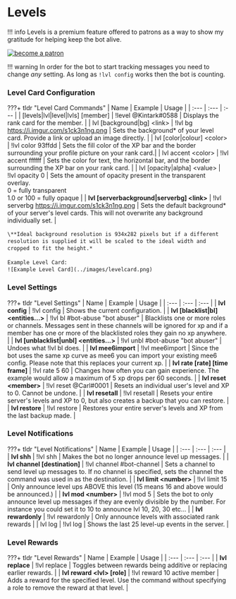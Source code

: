 # Levels

!!! info 
    Levels is a premium feature offered to patrons as a way to show my gratitude for helping keep the bot alive.

[![become a patron](https://c5.patreon.com/external/logo/become_a_patron_button.png)](https://www.patreon.com/bePatron?u=11251319)

!!! warning
    In order for the bot to start tracking messages you need to change *any* setting. As long as `!lvl config` works then the bot is counting.

### Level Card Configuration

???+ tldr "Level Card Commands"
	| Name | Example | Usage |
	| :--- | :--- | :--- |
	| [levels\|lvl\|level\|lvls] [member] | !level @Kintark#0588 | Displays the rank card for the member. |
	| lvl [background\|bg] &lt;link&gt; | !lvl bg https://i.imgur.com/s1ck3n1ng.png | Sets the background\* of your level card. Provide a link or upload an image directly. |
	| lvl [color\|colour] &lt;color&gt; | !lvl color 93ffdd | Sets the fill color of the XP bar and the border surrounding your profile picture on your rank card.|
	| lvl accent &lt;color&gt; | !lvl accent ffffff | Sets the color for text, the horizontal bar, and the border surrounding the XP bar on your rank card. |
	| lvl [opacity\|alpha] &lt;value&gt; | !lvl opacity 0 | Sets the amount of opacity present in the transparent overlay.<br>0 = fully transparent<br>1.0 or 100 = fully opaque |
	| **lvl [serverbackground\|serverbg] &lt;link&gt;** | !lvl serverbg https://i.imgur.com/s1ck3n1ng.png | Sets the default background\* of your server's level cards. This will not overwrite any background individually set. |

	\**Ideal background resolution is 934x282 pixels but if a different resolution is supplied it will be scaled to the ideal width and cropped to fit the height.*

	Example Level Card:
	![Example Level Card](../images/levelcard.png)

### Level Settings

???+ tldr "Level Settings"
	| Name | Example | Usage |
	| :--- | :--- | :--- |
	| **lvl config** | !lvl config | Shows the current configuration.  |
	| **lvl [blacklist\|bl] &lt;entities...&gt;** | !lvl bl #bot-abuse "bot abuser" | Blacklists one or more roles or channels. Messages sent in these channels will be ignored for xp and if a member has one or more of the blacklisted roles they gain no xp anywhere. |
	| **lvl [unblacklist\|unbl] &lt;entities...&gt;** | !lvl unbl #bot-abuse "bot abuser" | Undoes what !lvl bl does. |
	| **lvl mee6import** | !lvl mee6import | Since the bot uses the same xp curve as mee6 you can import your existing mee6 config. Please note that this replaces your current xp. |
	| **lvl rate [rate] [time frame]** | !lvl rate 5 60 | Changes how often you can gain experience. The example would allow a maximum of 5 xp drops per 60 seconds. |
	| **lvl reset &lt;member&gt;** | !lvl reset @Carl#0001 | Resets an individual user's level and XP to 0. Cannot be undone. |
	| **lvl resetall** | !lvl resetall | Resets your entire server's levels and XP to 0, but also creates a backup that you can restore. |
	| **lvl restore** | !lvl restore | Restores your entire server's levels and XP from the last backup made. |


### Level Notifications

???+ tldr "Level Notifications"
	| Name | Example | Usage |
	| :--- | :--- | :--- |
	| **lvl shh** | !lvl shh | Makes the bot no longer announce level up messages.  |
	| **lvl channel [destination]** | !lvl channel #bot-channel | Sets a channel to send level up messages to. If no channel is specified, sets the channel the command was used in as the destination. |
	| **lvl limit &lt;number&gt;** | !lvl limit 15 | Only announce level ups ABOVE this level (15 means 16 and above would be announced.) |
	| **lvl mod &lt;number&gt;** | !lvl mod 5 | Sets the bot to only announce level up messages if they are evenly divisible by the number. For instance you could set it to 10 to announce lvl 10, 20, 30 etc... |
	| **lvl rewardonly** | !lvl rewardonly | Only announce levels with associated rank rewards |
	| lvl log | !lvl log | Shows the last 25 level-up events in the server. |

### Level Rewards

???+ tldr "Level Rewards"
	| Name | Example | Usage |
	| :--- | :--- | :--- |
	| **lvl replace** | !lvl replace | Toggles between rewards being additive or replacing earlier rewards. |
	| **lvl reward &lt;lvl&gt; [role]** | !lvl reward 10 active member | Adds a reward for the specified level. Use the command without specifying a role to remove the reward at that level.  |